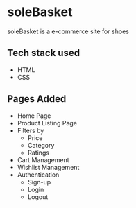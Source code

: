 # soleBasket
 soleBasket is a e-commerce site for shoes

 ## Tech stack used
 - HTML
 - CSS

## Pages Added
- Home Page
- Product Listing Page
- Filters by
    - Price
    - Category
    - Ratings
- Cart Management
- Wishlist Management
- Authentication
    - Sign-up
    - Login
    - Logout


